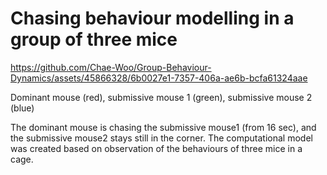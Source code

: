 # Chasing behaviour modelling in a group of three mice

https://github.com/Chae-Woo/Group-Behaviour-Dynamics/assets/45866328/6b0027e1-7357-406a-ae6b-bcfa61324aae

Dominant mouse (red), submissive mouse 1 (green),  submissive mouse 2 (blue)

The dominant mouse is chasing the submissive mouse1 (from 16 sec), and the submissive mouse2 stays still in the corner.
The computational model was created based on observation of the behaviours of three mice in a cage.
